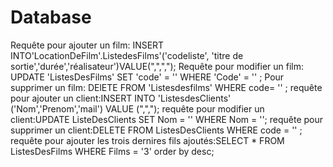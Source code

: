 # Database
Requête pour ajouter un film: INSERT INTO'LocationDeFilm'.ListedesFilms'('codeliste', 'titre de sortie','durée','réalisateur')VALUE(",",",");
Requête pour modifier un film: UPDATE 'ListesDesFilms' SET 'code' = '' WHERE 'Code' = '' ;
Pour supprimer un film: DElETE FROM 'Listesdesfilms' WHERE code= '' ;
requête pour ajouter un client:INSERT INTO 'ListesdesClients' ('Nom','Prenom','mail') VALUE (",",");
requête pour modifier un client:UPDATE ListeDesClients SET Nom = '' WHERE Nom = '';
requête pour supprimer un client:DELETE FROM ListesDesClients WHERE code = '' ;
requête pour ajouter les trois dernires fils ajoutés:SELECT * FROM ListesDesFilms WHERE Films = '3' order by desc;
